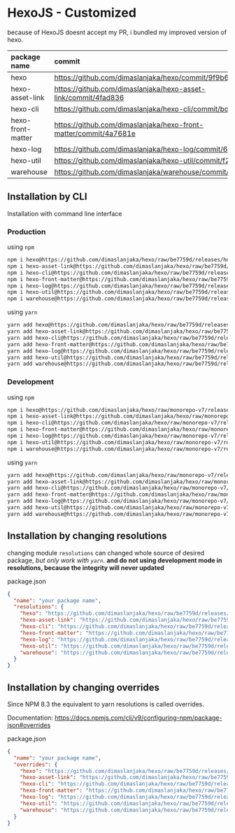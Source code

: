 # HexoJS - Customized
because of HexoJS doesnt accept my PR, i bundled my improved version of hexo.

| package name | commit |
| :--- | :--- | 
| hexo | https://github.com/dimaslanjaka/hexo/commit/9f9b60f3 | 
| hexo-asset-link | https://github.com/dimaslanjaka/hexo-asset-link/commit/4fad836 | 
| hexo-cli | https://github.com/dimaslanjaka/hexo-cli/commit/bd319fd | 
| hexo-front-matter | https://github.com/dimaslanjaka/hexo-front-matter/commit/4a7681e | 
| hexo-log | https://github.com/dimaslanjaka/hexo-log/commit/6494294 | 
| hexo-util | https://github.com/dimaslanjaka/hexo-util/commit/f28d589 | 
| warehouse | https://github.com/dimaslanjaka/warehouse/commit/187c5d3 | 

## Installation by CLI
Installation with command line interface

### Production

using `npm`
```bash
npm i hexo@https://github.com/dimaslanjaka/hexo/raw/be7759d/releases/hexo.tgz
npm i hexo-asset-link@https://github.com/dimaslanjaka/hexo/raw/be7759d/releases/hexo-asset-link.tgz
npm i hexo-cli@https://github.com/dimaslanjaka/hexo/raw/be7759d/releases/hexo-cli.tgz
npm i hexo-front-matter@https://github.com/dimaslanjaka/hexo/raw/be7759d/releases/hexo-front-matter.tgz
npm i hexo-log@https://github.com/dimaslanjaka/hexo/raw/be7759d/releases/hexo-log.tgz
npm i hexo-util@https://github.com/dimaslanjaka/hexo/raw/be7759d/releases/hexo-util.tgz
npm i warehouse@https://github.com/dimaslanjaka/hexo/raw/be7759d/releases/warehouse.tgz
```

using `yarn`
```bash
yarn add hexo@https://github.com/dimaslanjaka/hexo/raw/be7759d/releases/hexo.tgz
yarn add hexo-asset-link@https://github.com/dimaslanjaka/hexo/raw/be7759d/releases/hexo-asset-link.tgz
yarn add hexo-cli@https://github.com/dimaslanjaka/hexo/raw/be7759d/releases/hexo-cli.tgz
yarn add hexo-front-matter@https://github.com/dimaslanjaka/hexo/raw/be7759d/releases/hexo-front-matter.tgz
yarn add hexo-log@https://github.com/dimaslanjaka/hexo/raw/be7759d/releases/hexo-log.tgz
yarn add hexo-util@https://github.com/dimaslanjaka/hexo/raw/be7759d/releases/hexo-util.tgz
yarn add warehouse@https://github.com/dimaslanjaka/hexo/raw/be7759d/releases/warehouse.tgz

```

### Development

using `npm`
```bash
npm i hexo@https://github.com/dimaslanjaka/hexo/raw/monorepo-v7/releases/hexo.tgz
npm i hexo-asset-link@https://github.com/dimaslanjaka/hexo/raw/monorepo-v7/releases/hexo-asset-link.tgz
npm i hexo-cli@https://github.com/dimaslanjaka/hexo/raw/monorepo-v7/releases/hexo-cli.tgz
npm i hexo-front-matter@https://github.com/dimaslanjaka/hexo/raw/monorepo-v7/releases/hexo-front-matter.tgz
npm i hexo-log@https://github.com/dimaslanjaka/hexo/raw/monorepo-v7/releases/hexo-log.tgz
npm i hexo-util@https://github.com/dimaslanjaka/hexo/raw/monorepo-v7/releases/hexo-util.tgz
npm i warehouse@https://github.com/dimaslanjaka/hexo/raw/monorepo-v7/releases/warehouse.tgz
```

using `yarn`
```bash
yarn add hexo@https://github.com/dimaslanjaka/hexo/raw/monorepo-v7/releases/hexo.tgz
yarn add hexo-asset-link@https://github.com/dimaslanjaka/hexo/raw/monorepo-v7/releases/hexo-asset-link.tgz
yarn add hexo-cli@https://github.com/dimaslanjaka/hexo/raw/monorepo-v7/releases/hexo-cli.tgz
yarn add hexo-front-matter@https://github.com/dimaslanjaka/hexo/raw/monorepo-v7/releases/hexo-front-matter.tgz
yarn add hexo-log@https://github.com/dimaslanjaka/hexo/raw/monorepo-v7/releases/hexo-log.tgz
yarn add hexo-util@https://github.com/dimaslanjaka/hexo/raw/monorepo-v7/releases/hexo-util.tgz
yarn add warehouse@https://github.com/dimaslanjaka/hexo/raw/monorepo-v7/releases/warehouse.tgz

```

## Installation by changing resolutions
changing module `resolutions` can changed whole source of desired package, _but only work with `yarn`_. **and do not using development mode in resolutions, because the integrity will never updated**

package.json
```json
{
  "name": "your package name",
  "resolutions": {
    "hexo": "https://github.com/dimaslanjaka/hexo/raw/be7759d/releases/hexo.tgz",
    "hexo-asset-link": "https://github.com/dimaslanjaka/hexo/raw/be7759d/releases/hexo-asset-link.tgz",
    "hexo-cli": "https://github.com/dimaslanjaka/hexo/raw/be7759d/releases/hexo-cli.tgz",
    "hexo-front-matter": "https://github.com/dimaslanjaka/hexo/raw/be7759d/releases/hexo-front-matter.tgz",
    "hexo-log": "https://github.com/dimaslanjaka/hexo/raw/be7759d/releases/hexo-log.tgz",
    "hexo-util": "https://github.com/dimaslanjaka/hexo/raw/be7759d/releases/hexo-util.tgz",
    "warehouse": "https://github.com/dimaslanjaka/hexo/raw/be7759d/releases/warehouse.tgz"
  }
}
```

## Installation by changing overrides

Since NPM 8.3 the equivalent to yarn resolutions is called overrides.

Documentation: https://docs.npmjs.com/cli/v9/configuring-npm/package-json#overrides

package.json
```json
{
  "name": "your package name",
  "overrides": {
    "hexo": "https://github.com/dimaslanjaka/hexo/raw/be7759d/releases/hexo.tgz",
    "hexo-asset-link": "https://github.com/dimaslanjaka/hexo/raw/be7759d/releases/hexo-asset-link.tgz",
    "hexo-cli": "https://github.com/dimaslanjaka/hexo/raw/be7759d/releases/hexo-cli.tgz",
    "hexo-front-matter": "https://github.com/dimaslanjaka/hexo/raw/be7759d/releases/hexo-front-matter.tgz",
    "hexo-log": "https://github.com/dimaslanjaka/hexo/raw/be7759d/releases/hexo-log.tgz",
    "hexo-util": "https://github.com/dimaslanjaka/hexo/raw/be7759d/releases/hexo-util.tgz",
    "warehouse": "https://github.com/dimaslanjaka/hexo/raw/be7759d/releases/warehouse.tgz"
  }
}
```